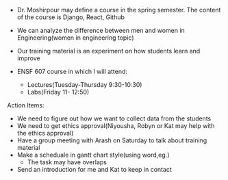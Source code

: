 
- Dr. Moshirpour may define a course in the spring semester. The content of the course is Django, React, Github
- We can analyze the difference between men and women in Engineering(women in engineering topic)
- Our training material is an experiment on how students learn and improve

- ENSF 607 course in which I will attend:

    - Lectures(Tuesday-Thursday 9:30-10:30)
    - Labs(Friday 11- 12:50)


Action Items:

- We need to figure out how we want to collect data from the students
- We need to get ethics approval(Niyousha, Robyn or Kat may help with the ethics approval)
- Have a group meeting with Arash on Saturday to talk about training material
- Make a scheduale in gantt chart style(using word,eg.)
    - The task may have overlaps
- Send an introduction for me and Kat to keep in contact